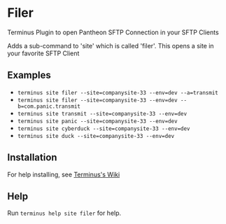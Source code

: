 # Filer

Terminus Plugin to open Pantheon SFTP Connection in your SFTP Clients

Adds a sub-command to 'site' which is called 'filer'. This opens a site in your favorite SFTP Client

## Examples
* `terminus site filer --site=companysite-33 --env=dev --a=transmit`
* `terminus site filer --site=companysite-33 --env=dev --b=com.panic.transmit`
* `terminus site transmit --site=companysite-33 --env=dev`
* `terminus site panic --site=companysite-33 --env=dev`
* `terminus site cyberduck --site=companysite-33 --env=dev`
* `terminus site duck --site=companysite-33 --env=dev`

## Installation
For help installing, see [Terminus's Wiki](https://github.com/pantheon-systems/terminus/wiki/Plugins)

## Help
Run `terminus help site filer` for help.
